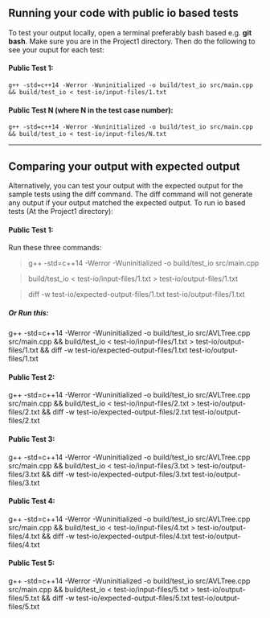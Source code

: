 ## Running your code with public io based tests  
 
To test your output locally, open a terminal preferably bash based e.g. **git bash**. Make sure you are in the Project1 directory. Then do the following to see your ouput for each test:  

#### Public Test 1:

`g++ -std=c++14 -Werror -Wuninitialized -o build/test_io src/main.cpp && build/test_io < test-io/input-files/1.txt`
        
#### Public Test N (where N in the test case number):

`g++ -std=c++14 -Werror -Wuninitialized -o build/test_io src/main.cpp && build/test_io < test-io/input-files/N.txt`

<hr>

## Comparing your output with expected output

Alternatively, you can test your output with the expected output for the sample tests using the diff command. The diff command will not generate any output if your output matched the expected output. To run io based tests (At the Project1 directory): 

#### Public Test 1:

Run these three commands:

> g++ -std=c++14 -Werror -Wuninitialized -o build/test_io src/main.cpp    

> build/test_io < test-io/input-files/1.txt > test-io/output-files/1.txt  

> diff -w test-io/expected-output-files/1.txt test-io/output-files/1.txt


##### Or Run this: 

g++ -std=c++14 -Werror -Wuninitialized -o build/test_io src/AVLTree.cpp src/main.cpp && build/test_io < test-io/input-files/1.txt > test-io/output-files/1.txt && diff -w test-io/expected-output-files/1.txt test-io/output-files/1.txt


#### Public Test 2:

g++ -std=c++14 -Werror -Wuninitialized -o build/test_io src/AVLTree.cpp src/main.cpp && build/test_io < test-io/input-files/2.txt > test-io/output-files/2.txt && diff -w test-io/expected-output-files/2.txt test-io/output-files/2.txt

#### Public Test 3:

g++ -std=c++14 -Werror -Wuninitialized -o build/test_io src/AVLTree.cpp src/main.cpp && build/test_io < test-io/input-files/3.txt > test-io/output-files/3.txt && diff -w test-io/expected-output-files/3.txt test-io/output-files/3.txt

#### Public Test 4:

g++ -std=c++14 -Werror -Wuninitialized -o build/test_io src/AVLTree.cpp src/main.cpp && build/test_io < test-io/input-files/4.txt > test-io/output-files/4.txt && diff -w test-io/expected-output-files/4.txt test-io/output-files/4.txt

#### Public Test 5:

g++ -std=c++14 -Werror -Wuninitialized -o build/test_io src/AVLTree.cpp src/main.cpp && build/test_io < test-io/input-files/5.txt > test-io/output-files/5.txt && diff -w test-io/expected-output-files/5.txt test-io/output-files/5.txt

